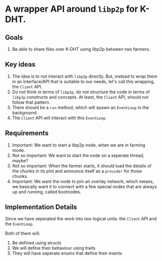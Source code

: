 # A wrapper API around `libp2p` for K-DHT.

## Goals
1. Be able to share files over K-DHT using libp2p between two farmers.
	
## Key ideas
1. The idea is to not interact with `libp2p` directly. But, instead to wrap them in an interface/API that is suitable to our needs, let's call this wrapping, the `Client` API.
2. Do not think in terms of `libp2p`, do not structure the code in terms of `libp2p` constructs and concepts. At least, the `Client` API, should not follow that pattern.
3. There should be a `run` method, which will spawn an `EventLoop` in the background.
4. The `Client` API will interact with this `EventLoop`.

## Requirements
1. Important: We want to start a libp2p node, when we are in farming mode.
2. Not so important: We want to start the node on a seperate thread, maybe?     
3. Not so important: When the farmer starts, it should load the details of the chunks in its plot and announce itself as a `provider` for those chunks.
4. Important: We want the node to join an overlay network, which means, we basically want it to connect with a few special nodes that are always up and running, called bootnodes.

## Implementation Details
Since we have seperated the work into two logical units: the `Client` API and the `EventLoop`. 

Both of them will:
1. Be defined using structs
2. We will define their behaviour using traits
3. They will have seperate enums that define their events
